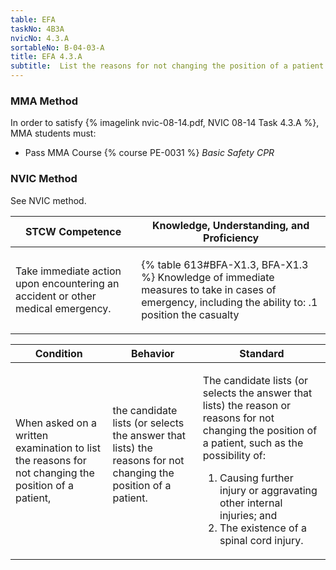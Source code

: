 ```yaml
---
table: EFA
taskNo: 4B3A
nvicNo: 4.3.A 
sortableNo: B-04-03-A
title: EFA 4.3.A 
subtitle:  List the reasons for not changing the position of a patient
---
```



### MMA Method

In order to satisfy  {% imagelink nvic-08-14.pdf, NVIC 08-14 Task 4.3.A %}, MMA students must:

* Pass MMA Course {% course PE-0031 %}  *Basic Safety CPR*


### NVIC Method

<a onclick="togglevisibility('nvic_methods')" >See NVIC method.</a>

<div id='nvic_methods' class='hide'>

<table>
<thead>
<tr>
<th class='forty'> STCW Competence </th>
<th class='sixty'> Knowledge, Understanding, and Proficiency </th>
</tr>
</thead>




<tbody>
<tr><td markdown='1'>

Take immediate action upon encountering an accident or other medical emergency.

</td><td markdown='1'>

{% table 613#BFA-X1.3, BFA-X1.3 %} Knowledge of immediate measures to take in cases of emergency, including the ability to:
.1  position the casualty

</td></tr>


</tbody>
</table>


<table>
<thead>
<tr><th class='twenty'>  Condition </th><th class='twenty'> Behavior </th><th  class='sixty'>Standard </th></tr>
</thead>
<tbody >



<tr><td markdown='1'>

When asked on a written examination to list the reasons for not changing the position of a patient,

</td><td markdown='1'>

the candidate lists (or selects the answer that lists) the reasons for not changing the position of a patient.

<br>

<div class="tooltip" markdown='1'>



</div>


</td><td markdown='1'>

The candidate lists (or selects the answer that lists) the reason or reasons for not changing the position of a patient, such as the possibility of:
 
1. Causing further injury or aggravating other internal injuries; and 
2. The existence of a spinal cord injury.

</td></tr>
</tbody>
</table>
</div>
